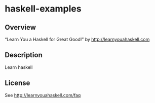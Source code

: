 haskell-examples
====

## Overview
“Learn You a Haskell for Great Good!” by http://learnyouahaskell.com

## Description
Learn haskell

## License
See http://learnyouahaskell.com/faq